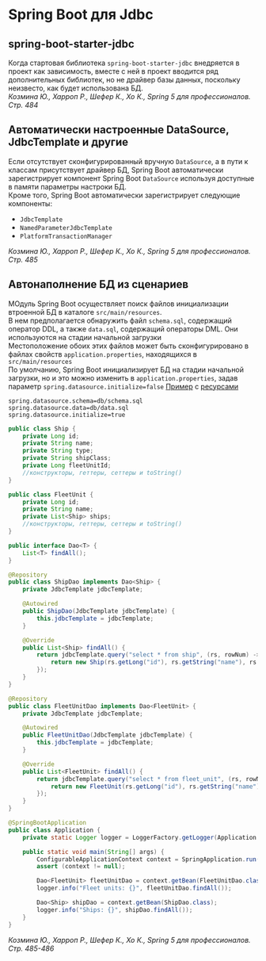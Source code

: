 # Spring Boot для Jdbc
## spring-boot-starter-jdbc
Когда стартовая библиотека `spring-boot-starter-jdbc` внедряется в проект как зависимость, вместе с ней в проект вводится ряд дополнительных библиотек, но не драйвер базы данных, поскольку неизвесто, как будет использована БД.<br/>
_Козмина Ю., Харроп Р., Шефер К., Хо К., Spring 5 для профессионалов. Стр. 484_

## Автоматически настроенные DataSource, JdbcTemplate и другие
Если отсутствует сконфигурированный вручную `DataSource`, а в пути к классам присутствует драйвер БД, Spring Boot автоматически зарегистрирует компонент Spring Boot `DataSource` используя доступные в памяти параметры настроки БД.<br/>
Кроме того, Spring Boot автоматически зарегистрирует следующие компоненты:
* `JdbcTemplate`
* `NamedParameterJdbcTemplate`
* `PlatformTransactionManager`

_Козмина Ю., Харроп Р., Шефер К., Хо К., Spring 5 для профессионалов. Стр. 485_

## Автонаполнение БД из сценариев
МОдуль Spring Boot осуществляет поиск файлов инициализации втроенной БД в каталоге `src/main/resources`.<br/>
В нем предполагается обнаружить файл `schema.sql`, содержащий оператор DDL, а также `data.sql`, содержащий операторы DML. Они используются на стадии начальной загрузки<br/>
Местоположение обоих этих файлов может быть сконфигурировано в файлах свойств `application.properties`, находящихся в `src/main/resources`<br/>
По умолчанию, Spring Boot инициализирует БД на стадии начальной загрузки, но и это можно изменить в `application.properties`, задав параметр `spring.datasource.initialize=false`
[Пример](../../examples/spring_boot/src/main/java/ru/akhitev/kb/spring_boot/jdbc) с [ресурсами](../../examples/spring_boot/src/main/resources)
```properties
spring.datasource.schema=db/schema.sql
spring.datasource.data=db/data.sql
spring.datasource.initialize=true
```
```java
public class Ship {
    private Long id;
    private String name;
    private String type;
    private String shipClass;
    private Long fleetUnitId;
    //конструкторы, геттеры, сеттеры и toString()
}
```
```java
public class FleetUnit {
    private Long id;
    private String name;
    private List<Ship> ships;
    //конструкторы, геттеры, сеттеры и toString()
}
```
```java
public interface Dao<T> {
    List<T> findAll();
}
```
```java
@Repository
public class ShipDao implements Dao<Ship> {
    private JdbcTemplate jdbcTemplate;

    @Autowired
    public ShipDao(JdbcTemplate jdbcTemplate) {
        this.jdbcTemplate = jdbcTemplate;
    }

    @Override
    public List<Ship> findAll() {
        return jdbcTemplate.query("select * from ship", (rs, rowNum) -> {
            return new Ship(rs.getLong("id"), rs.getString("name"), rs.getString("type"), rs.getString("ship_class"), rs.getLong("fleet_unit_id"));
        });
    }
}
```
```java
@Repository
public class FleetUnitDao implements Dao<FleetUnit> {
    private JdbcTemplate jdbcTemplate;

    @Autowired
    public FleetUnitDao(JdbcTemplate jdbcTemplate) {
        this.jdbcTemplate = jdbcTemplate;
    }

    @Override
    public List<FleetUnit> findAll() {
        return jdbcTemplate.query("select * from fleet_unit", (rs, rowNumber) -> {
            return new FleetUnit(rs.getLong("id"), rs.getString("name"), null);
        });
    }
}
```
```java
@SpringBootApplication
public class Application {
    private static Logger logger = LoggerFactory.getLogger(Application.class);

    public static void main(String[] args) {
        ConfigurableApplicationContext context = SpringApplication.run(Application.class, args);
        assert (context != null);

        Dao<FleetUnit> fleetUnitDao = context.getBean(FleetUnitDao.class);
        logger.info("Fleet units: {}", fleetUnitDao.findAll());

        Dao<Ship> shipDao = context.getBean(ShipDao.class);
        logger.info("Ships: {}", shipDao.findAll());
    }
}
```
_Козмина Ю., Харроп Р., Шефер К., Хо К., Spring 5 для профессионалов. Стр. 485-486_
